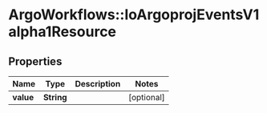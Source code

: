 # ArgoWorkflows::IoArgoprojEventsV1alpha1Resource

## Properties
Name | Type | Description | Notes
------------ | ------------- | ------------- | -------------
**value** | **String** |  | [optional] 


